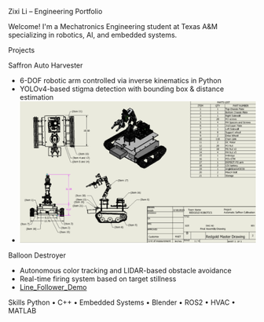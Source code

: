 Zixi Li – Engineering Portfolio

Welcome! I'm a Mechatronics Engineering student at Texas A&M specializing in robotics, AI, and embedded systems.

Projects

Saffron Auto Harvester
- 6-DOF robotic arm controlled via inverse kinematics in Python
- YOLOv4-based stigma detection with bounding box & distance estimation
- ![Saffron Harvester Robot Master Drawing](RedGold_MasterDrawing.png)

Balloon Destroyer
- Autonomous color tracking and LIDAR-based obstacle avoidance
- Real-time firing system based on target stillness
- [Line_Follower_Demo](https://drive.google.com/uc?export=view&id=13DOgFnZRKw2B_BtkJqVHfoBgalWu6pOa)



Skills
Python • C++ • Embedded Systems • Blender • ROS2 • HVAC • MATLAB
